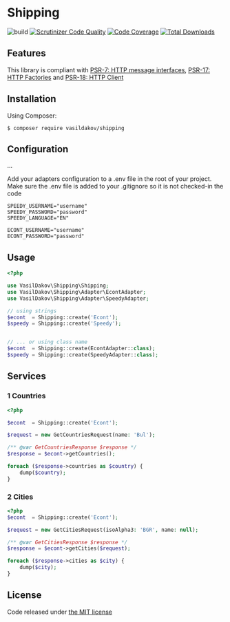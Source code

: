 # Shipping

![build](https://github.com/vasildakov/shipping/actions/workflows/php.yml/badge.svg)
[![Scrutinizer Code Quality](https://scrutinizer-ci.com/g/vasildakov/shipping/badges/quality-score.png?b=main)](https://scrutinizer-ci.com/g/vasildakov/shipping/?branch=main)
[![Code Coverage](https://scrutinizer-ci.com/g/vasildakov/shipping/badges/coverage.png?b=main)](https://scrutinizer-ci.com/g/vasildakov/shipping/?branch=main)
[![Total Downloads](https://img.shields.io/packagist/dt/vasildakov/shipping.svg)](https://packagist.org/packages/vasildakov/shipping/stats)

## Features

This library is compliant with [PSR-7: HTTP message interfaces](https://www.php-fig.org/psr/psr-7/), [PSR-17: HTTP Factories](https://www.php-fig.org/psr/psr-17/) and [PSR-18: HTTP Client](https://www.php-fig.org/psr/psr-18/)


## Installation

Using Composer:

```
$ composer require vasildakov/shipping
```

## Configuration

...

Add your adapters configuration to a .env file in the root of your project. Make sure the .env file is added to your .gitignore so it is not checked-in the code
```dotenv
SPEEDY_USERNAME="username"
SPEEDY_PASSWORD="password"
SPEEDY_LANGUAGE="EN"

ECONT_USERNAME="username"
ECONT_PASSWORD="password"
```


## Usage

```php
<?php

use VasilDakov\Shipping\Shipping;
use VasilDakov\Shipping\Adapter\EcontAdapter;
use VasilDakov\Shipping\Adapter\SpeedyAdapter;

// using strings
$econt  = Shipping::create('Econt');
$speedy = Shipping::create('Speedy');


// ... or using class name
$econt  = Shipping::create(EcontAdapter::class);
$speedy = Shipping::create(SpeedyAdapter::class);
```

## Services

### 1 Countries

```php 
<?php

$econt  = Shipping::create('Econt');

$request = new GetCountriesRequest(name: 'Bul');

/** @var GetCountriesResponse $response */
$response = $econt->getCountries();

foreach ($response->countries as $country) {
    dump($country);
}
```

### 2 Cities

```php 
<?php
$econt  = Shipping::create('Econt');

$request = new GetCitiesRequest(isoAlpha3: 'BGR', name: null);

/** @var GetCitiesResponse $response */
$response = $econt->getCities($request);

foreach ($response->cities as $city) {
    dump($city);
}

```


## License

Code released under [the MIT license](https://github.com/vasildakov/shipping/blob/main/LICENSE)